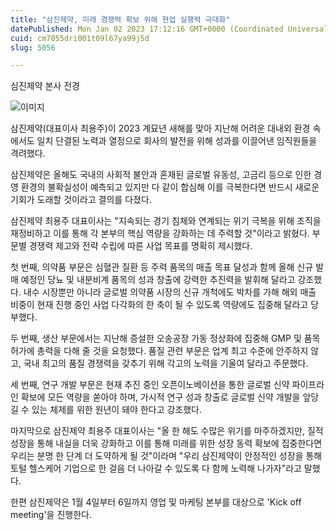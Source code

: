 ```yaml
---
title: "삼진제약, 미래 경쟁력 확보 위해 현업 실행력 극대화"
datePublished: Mon Jan 02 2023 17:12:16 GMT+0000 (Coordinated Universal Time)
cuid: cm7055dri001t09l67ya99j5d
slug: 5056

---
```



심진제약 본사 전경

![이미지](https://cdn.hashnode.com/res/hashnode/image/upload/v1739257733790/e44779d8-a121-4b1b-9ed3-949624c8482b.jpeg)

삼진제약(대표이사 최용주)이 2023 계묘년 새해를 맞아 지난해 어려운 대내외 환경 속에서도 일치 단결된 노력과 열정으로 회사의 발전을 위해 성과를 이끌어낸 임직원들을 격려했다.

삼진제약은 올해도 국내의 사회적 불안과 혼재된 글로벌 유동성, 고금리 등으로 인한 경영 환경의 불확실성이 예측되고 있지만 다 같이 합심해 이를 극복한다면 반드시 새로운 기회가 도래할 것이라고 결의를 다졌다.

삼진제약 최용주 대표이사는 "지속되는 경기 침체와 연계되는 위기 극복을 위해 조직을 재정비하고 이를 통해 각 본부의 핵심 역량을 강화하는 데 주력할 것"이라고 밝혔다. 부문별 경쟁력 제고와 전략 수립에 따른 사업 목표를 명확히 제시했다.

첫 번째, 의약품 부문은 심혈관 질환 등 주력 품목의 매출 목표 달성과 함께 올해 신규 발매 예정인 당뇨 및 내분비계 품목의 성과 창출에 강력한 추진력을 발휘해 달라고 강조했다. 내수 시장뿐만 아니라 글로벌 의약품 시장의 신규 개척에도 박차를 가해 해외 매출 비중이 현재 진행 중인 사업 다각화의 한 축이 될 수 있도록 역량에도 집중해 달라고 당부했다.

두 번째, 생산 부문에서는 지난해 증설한 오송공장 가동 정상화에 집중해 GMP 및 품목 허가에 총력을 다해 줄 것을 요청했다. 품질 관련 부문은 업계 최고 수준에 안주하지 않고, 국내 최고의 품질 경쟁력을 갖추기 위해 각고의 노력을 기울여 달라고 주문했다.

세 번째, 연구 개발 부문은 현재 추진 중인 오픈이노베이션을 통한 글로벌 신약 파이프라인 확보에 모든 역량을 쏟아야 하며, 가시적 연구 성과 창출로 글로벌 신약 개발을 앞당길 수 있는 체제를 위한 원년이 돼야 한다고 강조했다.

마지막으로 삼진제약 최용주 대표이사는 "올 한 해도 수많은 위기를 마주하겠지만, 질적 성장을 통해 내실을 더욱 강화하고 이를 통해 미래를 위한 성장 동력 확보에 집중한다면 우리는 분명 한 단계 더 도약하게 될 것"이라며 "우리 삼진제약이 안정적인 성장을 통해 토털 헬스케어 기업으로 한 걸음 더 나아갈 수 있도록 다 함께 노력해 나가자"라고 말했다.

한편 삼진제약은 1월 4일부터 6일까지 영업 및 마케팅 본부를 대상으로 'Kick off meeting'을 진행한다.